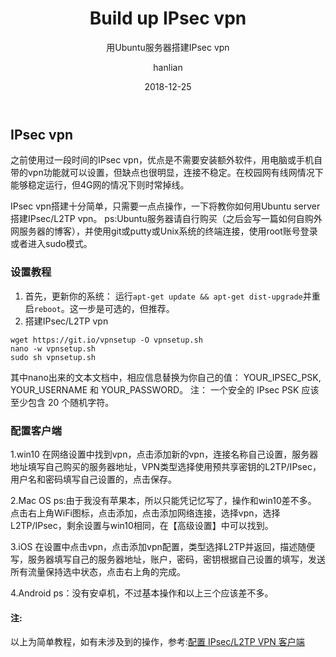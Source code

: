 ﻿---
layout:     post
title:      Build up IPsec vpn
subtitle:   用Ubuntu服务器搭建IPsec vpn
date:       2018-12-25
author:     hanlian
header-img: img/post-bg-2015.jpg
catalog:	true
tags:
    - vpn 
    - 科学上网
---

## IPsec vpn
之前使用过一段时间的IPsec vpn，优点是不需要安装额外软件，用电脑或手机自带的vpn功能就可以设置，但缺点也很明显，连接不稳定。在校园网有线网情况下能够稳定运行，但4G网的情况下则时常掉线。

IPsec vpn搭建十分简单，只需要一点点操作，一下将教你如何用Ubuntu server搭建IPsec/L2TP vpn。 ps:Ubuntu服务器请自行购买（之后会写一篇如何自购外网服务器的博客），并使用git或putty或Unix系统的终端连接，使用root账号登录或者进入sudo模式。

### 设置教程
1. 首先，更新你的系统： 运行`apt-get update && apt-get dist-upgrade`并重启`reboot`。这一步是可选的，但推荐。
2. 搭建IPsec/L2TP vpn
```
wget https://git.io/vpnsetup -O vpnsetup.sh
nano -w vpnsetup.sh
sudo sh vpnsetup.sh
``` 
其中nano出来的文本文档中，相应信息替换为你自己的值： YOUR_IPSEC_PSK, YOUR_USERNAME 和 YOUR_PASSWORD。 
注： 一个安全的 IPsec PSK 应该至少包含 20 个随机字符。 

### 配置客户端
1.win10
在网络设置中找到vpn，点击添加新的vpn，连接名称自己设置，服务器地址填写自己购买的服务器地址，VPN类型选择使用预共享密钥的L2TP/IPsec，用户名和密码填写自己设置的，点击保存。 

2.Mac OS
ps:由于我没有苹果本，所以只能凭记忆写了，操作和win10差不多。 
点击右上角WiFi图标，点击添加，点击添加网络连接，选择vpn，选择L2TP/IPsec，剩余设置与win10相同，在【高级设置】中可以找到。

3.iOS
在设置中点击vpn，点击添加vpn配置，类型选择L2TP并返回，描述随便写，服务器填写自己的服务器地址，账户，密码，密钥根据自己设置的填写，发送所有流量保持选中状态，点击右上角的完成。

4.Android
ps：没有安卓机，不过基本操作和以上三个应该差不多。

#### 注:
以上为简单教程，如有未涉及到的操作，参考:[配置 IPsec/L2TP VPN 客户端](https://github.com/hwdsl2/setup-ipsec-vpn/blob/master/docs/clients-zh.md)